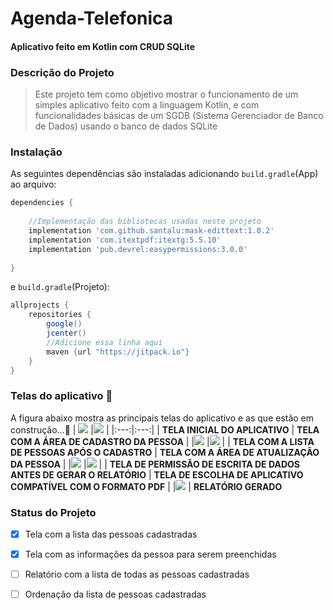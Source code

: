 # Agenda-Telefonica
#### Aplicativo feito em Kotlin com CRUD SQLite
### Descrição do Projeto
> Este projeto tem como objetivo mostrar o funcionamento de um simples aplicativo feito com a linguagem Kotlin, e com funcionalidades básicas de um SGDB (Sistema Gerenciador de Banco de Dados) usando o banco de dados SQLite

### Instalação
As seguintes dependências são instaladas adicionando `build.gradle`(App) ao arquivo: 
```groovy
dependencies {
    
    //Implementação das bibliotecas usadas neste projeto
    implementation 'com.github.santalu:mask-edittext:1.0.2'
    implementation 'com.itextpdf:itextg:5.5.10'
    implementation 'pub.devrel:easypermissions:3.0.0'
   
}
```
e `build.gradle`(Projeto):
```groovy
allprojects {
    repositories {
        google()
        jcenter()
        //Adicione essa linha aqui
        maven {url "https://jitpack.io"}
    }
}
```
### Telas do aplicativo 🚧
A figura abaixo mostra as principais telas do aplicativo e as que estão em construção...🚧
| ![](/app/src/main/java/chellotech/br/agendatelefonica/screenshots/agenda_vazia.png)  |![](/app/src/main/java/chellotech/br/agendatelefonica/screenshots/cadastro_pessoas.png)   |
|:---:|:---:|
| **TELA INICIAL DO APLICATIVO** | **TELA COM A ÁREA DE CADASTRO DA PESSOA**  |
|![](/app/src/main/java/chellotech/br/agendatelefonica/screenshots/listar_pessoas.png) |![](/app/src/main/java/chellotech/br/agendatelefonica/screenshots/atualizar_pessoas.png)  |
| **TELA COM A LISTA DE PESSOAS APÓS O CADASTRO**  |  **TELA COM A ÁREA DE ATUALIZAÇÃO DA PESSOA** |
|![](/app/src/main/java/chellotech/br/agendatelefonica/screenshots/permissao2.png) |![](/app/src/main/java/chellotech/br/agendatelefonica/screenshots/intent_pdf.png)  |
| **TELA DE PERMISSÃO DE ESCRITA DE DADOS ANTES DE GERAR O RELATÓRIO**  |  **TELA DE ESCOLHA DE APLICATIVO COMPATÍVEL COM O FORMATO PDF** |
|![](/app/src/main/java/chellotech/br/agendatelefonica/screenshots/relatorio_pessoas.png) 
| **RELATÓRIO GERADO**  


### Status do Projeto

- [x] Tela com a lista das pessoas cadastradas
- [x] Tela com as informações da pessoa para serem preenchidas
- [ ] Relatório com a lista de todas as pessoas cadastradas
- [ ] Ordenação da lista de pessoas cadastradas

